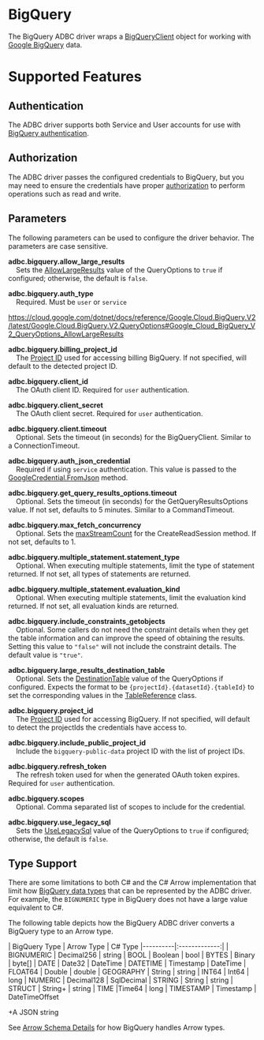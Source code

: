 <!--

 Licensed to the Apache Software Foundation (ASF) under one or more
 contributor license agreements.  See the NOTICE file distributed with
 this work for additional information regarding copyright ownership.
 The ASF licenses this file to You under the Apache License, Version 2.0
 (the "License"); you may not use this file except in compliance with
 the License.  You may obtain a copy of the License at

    http://www.apache.org/licenses/LICENSE-2.0

 Unless required by applicable law or agreed to in writing, software
 distributed under the License is distributed on an "AS IS" BASIS,
 WITHOUT WARRANTIES OR CONDITIONS OF ANY KIND, either express or implied.
 See the License for the specific language governing permissions and
 limitations under the License.

-->

# BigQuery
The BigQuery ADBC driver wraps a [BigQueryClient](https://cloud.google.com/dotnet/docs/reference/Google.Cloud.BigQuery.V2/latest/Google.Cloud.BigQuery.V2.BigQueryClient) object for working with [Google BigQuery](https://cloud.google.com/bigquery/) data.

# Supported Features

## Authentication

The ADBC driver supports both Service and User accounts for use with [BigQuery authentication](https://cloud.google.com/bigquery/docs/authentication/).

## Authorization

The ADBC driver passes the configured credentials to BigQuery, but you may need to ensure the credentials have proper [authorization](https://cloud.google.com/bigquery/docs/authorization/) to perform operations such as read and write.

## Parameters

The following parameters can be used to configure the driver behavior. The parameters are case sensitive.

**adbc.bigquery.allow_large_results**<br>
&nbsp;&nbsp;&nbsp;&nbsp;Sets the [AllowLargeResults](https://cloud.google.com/dotnet/docs/reference/Google.Cloud.BigQuery.V2/latest/Google.Cloud.BigQuery.V2.QueryOptions#Google_Cloud_BigQuery_V2_QueryOptions_AllowLargeResults) value of the QueryOptions to `true` if configured; otherwise, the default is `false`.

**adbc.bigquery.auth_type**<br>
&nbsp;&nbsp;&nbsp;&nbsp;Required. Must be `user` or `service`

https://cloud.google.com/dotnet/docs/reference/Google.Cloud.BigQuery.V2/latest/Google.Cloud.BigQuery.V2.QueryOptions#Google_Cloud_BigQuery_V2_QueryOptions_AllowLargeResults

**adbc.bigquery.billing_project_id**<br>
&nbsp;&nbsp;&nbsp;&nbsp;The [Project ID](https://cloud.google.com/resource-manager/docs/creating-managing-projects) used for accessing billing BigQuery. If not specified, will default to the detected project ID.

**adbc.bigquery.client_id**<br>
&nbsp;&nbsp;&nbsp;&nbsp;The OAuth client ID. Required for `user` authentication.

**adbc.bigquery.client_secret**<br>
&nbsp;&nbsp;&nbsp;&nbsp;The OAuth client secret. Required for `user` authentication.

**adbc.bigquery.client.timeout**<br>
&nbsp;&nbsp;&nbsp;&nbsp;Optional. Sets the timeout (in seconds) for the BigQueryClient. Similar to a ConnectionTimeout.

**adbc.bigquery.auth_json_credential**<br>
&nbsp;&nbsp;&nbsp;&nbsp;Required if using `service` authentication. This value is passed to the [GoogleCredential.FromJson](https://cloud.google.com/dotnet/docs/reference/Google.Apis/latest/Google.Apis.Auth.OAuth2.GoogleCredential#Google_Apis_Auth_OAuth2_GoogleCredential_FromJson_System_String) method.

**adbc.bigquery.get_query_results_options.timeout**<br>
&nbsp;&nbsp;&nbsp;&nbsp;Optional. Sets the timeout (in seconds) for the GetQueryResultsOptions value. If not set, defaults to 5 minutes. Similar to a CommandTimeout.

**adbc.bigquery.max_fetch_concurrency**<br>
&nbsp;&nbsp;&nbsp;&nbsp;Optional. Sets the [maxStreamCount](https://cloud.google.com/dotnet/docs/reference/Google.Cloud.BigQuery.Storage.V1/latest/Google.Cloud.BigQuery.Storage.V1.BigQueryReadClient#Google_Cloud_BigQuery_Storage_V1_BigQueryReadClient_CreateReadSession_System_String_Google_Cloud_BigQuery_Storage_V1_ReadSession_System_Int32_Google_Api_Gax_Grpc_CallSettings_) for the CreateReadSession method. If not set, defaults to 1.

**adbc.bigquery.multiple_statement.statement_type**<br>
&nbsp;&nbsp;&nbsp;&nbsp;Optional. When executing multiple statements, limit the type of statement returned. If not set, all types of statements are returned.

**adbc.bigquery.multiple_statement.evaluation_kind**<br>
&nbsp;&nbsp;&nbsp;&nbsp;Optional. When executing multiple statements, limit the evaluation kind returned. If not set, all evaluation kinds are returned.

**adbc.bigquery.include_constraints_getobjects**<br>
&nbsp;&nbsp;&nbsp;&nbsp;Optional. Some callers do not need the constraint details when they get the table information and can improve the speed of obtaining the results. Setting this value to `"false"` will not include the constraint details. The default value is `"true"`.

**adbc.bigquery.large_results_destination_table**<br>
&nbsp;&nbsp;&nbsp;&nbsp;Optional. Sets the [DestinationTable](https://cloud.google.com/dotnet/docs/reference/Google.Cloud.BigQuery.V2/latest/Google.Cloud.BigQuery.V2.QueryOptions#Google_Cloud_BigQuery_V2_QueryOptions_DestinationTable) value of the QueryOptions if configured. Expects the format to be `{projectId}.{datasetId}.{tableId}` to set the corresponding values in the [TableReference](https://github.com/googleapis/google-api-dotnet-client/blob/6c415c73788b848711e47c6dd33c2f93c76faf97/Src/Generated/Google.Apis.Bigquery.v2/Google.Apis.Bigquery.v2.cs#L9348) class.

**adbc.bigquery.project_id**<br>
&nbsp;&nbsp;&nbsp;&nbsp;The [Project ID](https://cloud.google.com/resource-manager/docs/creating-managing-projects) used for accessing BigQuery. If not specified, will default to detect the projectIds the credentials have access to.

**adbc.bigquery.include_public_project_id**<br>
&nbsp;&nbsp;&nbsp;&nbsp;Include the `bigquery-public-data` project ID with the list of project IDs.

**adbc.bigquery.refresh_token**<br>
&nbsp;&nbsp;&nbsp;&nbsp;The refresh token used for when the generated OAuth token expires. Required for `user` authentication.

**adbc.bigquery.scopes**<br>
&nbsp;&nbsp;&nbsp;&nbsp;Optional. Comma separated list of scopes to include for the credential.

**adbc.bigquery.use_legacy_sql**<br>
&nbsp;&nbsp;&nbsp;&nbsp;Sets the [UseLegacySql](https://cloud.google.com/dotnet/docs/reference/Google.Cloud.BigQuery.V2/latest/Google.Cloud.BigQuery.V2.QueryOptions#Google_Cloud_BigQuery_V2_QueryOptions_UseLegacySql) value of the QueryOptions to `true` if configured; otherwise, the default is `false`.


## Type Support

There are some limitations to both C# and the C# Arrow implementation that limit how [BigQuery data types](https://cloud.google.com/bigquery/docs/reference/standard-sql/data-types) that can be represented by the ADBC driver. For example, the `BIGNUMERIC` type in BigQuery does not have a large value equivalent to C#.

The following table depicts how the BigQuery ADBC driver converts a BigQuery type to an Arrow type.

|  BigQuery Type   |      Arrow Type   | C# Type
|----------|:-------------:|
| BIGNUMERIC |    Decimal256    | string
| BOOL |    Boolean   | bool
| BYTES |    Binary   | byte[]
| DATE |    Date32   | DateTime
| DATETIME |    Timestamp   | DateTime
| FLOAT64 |    Double   | double
| GEOGRAPHY |    String   | string
| INT64 |    Int64   | long
| NUMERIC |    Decimal128   | SqlDecimal
| STRING |    String   | string
| STRUCT |    String+   | string
| TIME |Time64   | long
| TIMESTAMP |    Timestamp   | DateTimeOffset

+A JSON string

See [Arrow Schema Details](https://cloud.google.com/bigquery/docs/reference/storage/#arrow_schema_details) for how BigQuery handles Arrow types.
